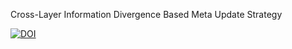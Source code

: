 Cross-Layer Information Divergence Based Meta Update Strategy

[![DOI](https://zenodo.org/badge/843203955.svg)](https://doi.org/10.5281/zenodo.15595960)
